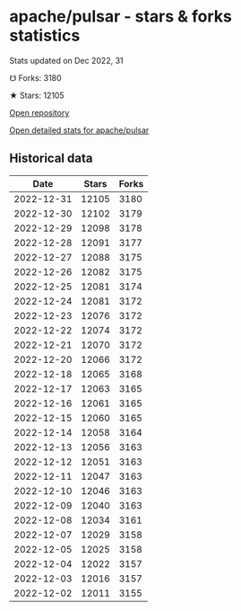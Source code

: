# apache/pulsar - stars & forks statistics

Stats updated on Dec 2022, 31

☋ Forks: 3180

★ Stars: 12105

[Open repository](https://github.com/apache/pulsar)

[Open detailed stats for apache/pulsar](https://reviewgithub.com/rep/apache/pulsar)

## Historical data
| Date | Stars | Forks |
|------|-------|-------|
| 2022-12-31 | 12105 | 3180 | 
| 2022-12-30 | 12102 | 3179 | 
| 2022-12-29 | 12098 | 3178 | 
| 2022-12-28 | 12091 | 3177 | 
| 2022-12-27 | 12088 | 3175 | 
| 2022-12-26 | 12082 | 3175 | 
| 2022-12-25 | 12081 | 3174 | 
| 2022-12-24 | 12081 | 3172 | 
| 2022-12-23 | 12076 | 3172 | 
| 2022-12-22 | 12074 | 3172 | 
| 2022-12-21 | 12070 | 3172 | 
| 2022-12-20 | 12066 | 3172 | 
| 2022-12-18 | 12065 | 3168 | 
| 2022-12-17 | 12063 | 3165 | 
| 2022-12-16 | 12061 | 3165 | 
| 2022-12-15 | 12060 | 3165 | 
| 2022-12-14 | 12058 | 3164 | 
| 2022-12-13 | 12056 | 3163 | 
| 2022-12-12 | 12051 | 3163 | 
| 2022-12-11 | 12047 | 3163 | 
| 2022-12-10 | 12046 | 3163 | 
| 2022-12-09 | 12040 | 3163 | 
| 2022-12-08 | 12034 | 3161 | 
| 2022-12-07 | 12029 | 3158 | 
| 2022-12-05 | 12025 | 3158 | 
| 2022-12-04 | 12022 | 3157 | 
| 2022-12-03 | 12016 | 3157 | 
| 2022-12-02 | 12011 | 3155 | 

